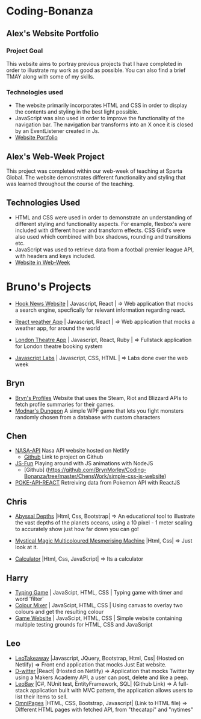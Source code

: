 # Coding-Bonanza

## Alex's Website Portfolio

### Project Goal 
This website aims to portray previous projects that I have completed in order to illustrate my work as good as possible. You can also find a brief TMAY along with some of my skills. 
### Technologies used
- The website primarily incorporates HTML and CSS in order to display the contents and styling in the best light possible.
- JavaScript was also used in order to improve the functionality of the navigation bar. The navigation bar transforms into an X once it is closed by an EventListener created in Js.
- [Website Portfolio](https://github.com/alexm710/web-portfolio)

## Alex's Web-Week Project
This project was completed within our web-week of teaching at Sparta Global. The website demonstrates different functionality and styling that was learned throughout the course of the teaching. 

## Technologies Used
- HTML and CSS were used in order to demonstrate an understanding of different styling and functionality aspects. For example, flexbox's were included with different hover and transform effects. CSS Grid's were also used which combined with box shadows, rounding and transitions etc.
-  JavaScript was used to retrieve data from a football premier league API, with headers and keys included. 
- [Website in Web-Week](https://github.com/BrynMorley/Coding-Bonanza/tree/alex/Alex%20Files/HTML)

# Bruno's Projects

- [Hook News Website](https://react-hook-news.netlify.app/) | Javascript, React | => Web application that mocks a search engine, specfically for relevant information regarding react.

- [React weather App](https://telltheweather.netlify.app/) | Javascript, React | => Web application that mocks a weather app, for around the world

- [London Theatre App](https://theatre-junkie.herokuapp.com/) | Javascript, React, Ruby | => Fullstack application for London theatre booking system

- [Javascript Labs](https://github.com/BrynMorley/Coding-Bonanza/tree/master/Bruno%20Files) | Javascript, CSS, HTML | => Labs done over the web week

## Bryn
- [Bryn's Profiles](./BrynFiles/Bryndex.html) Website that uses the Steam, Riot and Blizzard APIs to fetch profile summaries for their games.
- [Modnar's Dungeon]("https://github.com/BrynMorley/WPF-EF_Project_-Modnar") A simple WPF game that lets you fight monsters randomly chosen from a database with custom characters

## Chen
- [NASA-API](https://sparta-chen.netlify.app/) Nasa API website hosted on Netlify
    - [Github](https://github.com/BrynMorley/Coding-Bonanza/tree/master/ChensWork/nasa-api-website) Link to project on Github
- [JS-Fun](https://github.com/BrynMorley/Coding-Bonanza/tree/master/ChensWork/simple-css-js-website/index.html) Playing around with JS animations with NodeJS
    - [Github] (https://github.com/BrynMorley/Coding-Bonanza/tree/master/ChensWork/simple-css-js-website)
- [POKE-API-REACT](https://github.com/BrynMorley/Coding-Bonanza/tree/master/ChensWork/pokemon-api-react-website) Retreiving data from Pokemon API with ReactJS

## Chris

- [Abyssal Depths](https://cmjnorman.github.io/abyssal-depths/) |Html, Css, Bootstrap| => An educational tool to illustrate the vast depths of the planets oceans, using a 10 pixel - 1 meter scaling to accurately show just how far down you can go!

- [Mystical Magic Multicoloured Mesmerising Machine](https://cmjnorman.github.io/mystical-magic-multicoloured-mesmerising-machine/) |Html, Css| => Just look at it.

- [Calculator](https://cmjnorman.github.io/calculator/) |Html, Css, JavaScript| => Its a calculator

## Harry

- [Typing Game](https://harryderbyshire.github.io/Mirage/) | JavaScipt, HTML, CSS | Typing game with timer and word 'filter'
- [Colour Mixer](https://github.com/BrynMorley/Coding-Bonanza/tree/master/HarryWork/Colour%20Picker) | JavaScipt, HTML, CSS | Using canvas to overlay two colours and get the resulting colour
- [Game Website](https://github.com/BrynMorley/Coding-Bonanza/tree/master/HarryWork/Game%20Website) | JavaScipt, HTML, CSS | Simple website containing multiple testing grounds for HTML, CSS and JavaScript

## Leo


- [LeoTakeaway](https://gracious-curran-55af5c.netlify.app/) |Javascript, JQuery, Bootstrap, Html, Css| (Hosted on Netlify) => Front end application that mocks Just Eat website.
- [D-witter](https://adoring-jennings-65c8c1.netlify.app/) |React| (Hosted on Netlify) => Application that mocks Twitter by using a Makers Academy API, a user can post, delete and like a peep.
- [LeoBay](https://github.com/LeoRoma/LeoBay) |C#, NUnit test, EntityFramework, SQL| (Github Link) => A full-stack application built with MVC pattern, the application allows users to list their items to sell.
- [OmniPages](./LeoFiles/OmniPages/Home.html) |HTML, CSS, Bootstrap, Javascript| (Link to HTML file) => Different HTML pages with fetched API, from "thecatapi" and "nytimes"


